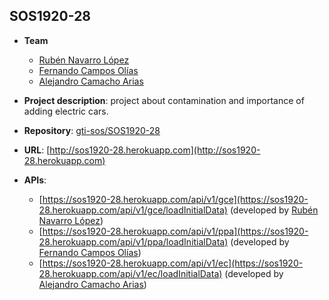 ## SOS1920-28

- **Team**
  - [Rubén Navarro López](https://github.com/jolaru21)
  - [Fernando Campos Olías](https://github.com/Fercamoli)
  - [Alejandro Camacho Arias](https://github.com/sain120)
  
- **Project description**:  project about contamination and importance of adding electric cars.
- **Repository**: [gti-sos/SOS1920-28](https://github.com/gti-sos/SOS1920-28)
- **URL**: [http://sos1920-28.herokuapp.com](http://sos1920-28.herokuapp.com)
-  **APIs**:
    - [https://sos1920-28.herokuapp.com/api/v1/gce](https://sos1920-28.herokuapp.com/api/v1/gce/loadInitialData) (developed by [Rubén Navarro López](https://github.com/jolaru21))
    - [https://sos1920-28.herokuapp.com/api/v1/ppa](https://sos1920-28.herokuapp.com/api/v1/ppa/loadInitialData) (developed by [Fernando Campos Olías](https://github.com/Fercamoli))
    - [https://sos1920-28.herokuapp.com/api/v1/ec](https://sos1920-28.herokuapp.com/api/v1/ec/loadInitialData) (developed by [Alejandro Camacho Arias](https://github.com/sain120))